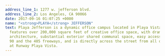 ```yaml
---
address_line_1: 1277 w. jefferson blvd.
address_line_2: Los Angeles, CA 90066
date: 2017-09-16 01:07:25 +0000
name: "<strong>PLAYA</strong> JEFFERSON"
text: Playa Jefferson is a dynamic office campus located in Playa Vista. The campus
  features over 200,000 square feet of creative office space, with dramatic and distinctive
  architecture, substantial exterior shared communal space, easy access to both the
  90 and the 405 freeways, and is directly across the street from all of the amenities
  at Runway Playa Vista.
---
```

